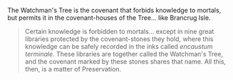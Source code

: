 The Watchman's Tree is the covenant that forbids knowledge to mortals, but permits it in the covenant-houses of the Tree... like Brancrug Isle.


>Certain knowledge is forbidden to mortals… except in nine great libraries protected by the covenant-stones they hold, where this knowledge can be safely recorded in the inks called <i>encaustum terminale</i>. These libraries are together called the Watchman's Tree, and the covenant marked by these stones shares that name. All this, then, is a matter of Preservation.